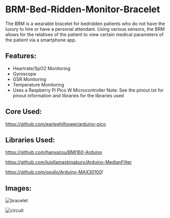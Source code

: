 
# BRM-Bed-Ridden-Monitor-Bracelet

The BRM is a wearable bracelet for bedridden patients who do not have the luxury to hire or have a personal attendant. Using various sensors, the BRM allows for the relatives of the patient to view certain medical parameters of the patient via a smartphone app.


## Features:

- Heartrate/SpO2 Monitoring
- Gyroscope
- GSR Monitoring
- Temperature Monitoring
- Uses a Raspberry Pi Pico W Microcontroller
Note: See the pinout.txt for pinout information and libraries for the libraries used

  
## Core Used:
https://github.com/earlephilhower/arduino-pico
## Libraries Used:

https://github.com/hanyazou/BMI160-Arduino

https://github.com/luisllamasbinaburo/Arduino-MedianFilter

https://github.com/oxullo/Arduino-MAX30100!


  
## Images:
![bracelet](https://github.com/Technically56/BRM-Bed-Ridden-Monitor-Bracelet/assets/111244211/5dc0abfc-a51f-4f2c-8f9b-348afec31578)

![circuit](https://github.com/Technically56/BRM-Bed-Ridden-Monitor-Bracelet/assets/111244211/3bf61b92-6d7f-461e-badd-92dd731ce031)



